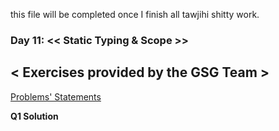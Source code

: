 this file will be completed once I finish all tawjihi shitty work.
### Day 11: << Static Typing & Scope >> 


## < Exercises provided by the GSG Team >

[Problems' Statements](https://github.com/orjwan-alrajaby/gsg-expressjs-backend-training-2023/blob/main/learning-sprint-1/week3-day2-tasks/tasks.md)

**Q1 Solution**
```ts
```
